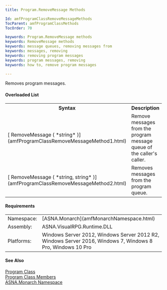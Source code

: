 ```yaml
---
title: Program.RemoveMessage Methods

Id: amfProgramClassRemoveMessageMethods
TocParent: amfProgramClassMethods
TocOrder: 70

keywords: Program.RemoveMessage methods
keywords: RemoveMessage methods
keywords: message queues, removing messages from
keywords: messages, removing
keywords: removing program messages
keywords: program messages, removing
keywords: how to, remove program messages

---
```


Removes program messages.

#### Overloaded List
<table class="mytable" cellspacing="0" cellpadding="4" width="90%">
          <colgroup>
            <col width="30%" />
            <col width="50%" />
		</colgroup>
          <tr>
            <th>Syntax</th>
            <th>Description</th>
          </tr>
          <tr>
            <td>[
              RemoveMessage ( *string* )](amfProgramClassRemoveMessageMethod1.html)
            </td>
            <td>Remove messages from the
            program message queue of the caller's
            caller.</td>
          </tr>
          <tr>
            <td>[
              RemoveMessage ( *string, string* )](amfProgramClassRemoveMessageMethod2.html)
            </td>
            <td>Removes messages from the
            program queue.</td>
          </tr>
</table>

<!-- -->

 <!-- start -->

#### Requirements
<table class="dttable" cellspacing="0" cellpadding="4" width="60%">
           <colgroup>
            <col width="15%" style="font-weight:bold" />
            <col width="85%" />
          </colgroup>
          <tr>
            <td>Namespace:</td>
            <td>[ASNA.Monarch](amfMonarchNamespace.html)</td>
          </tr>
          <tr>
            <td>Assembly:</td>
            <td>ASNA.VisualRPG.Runtime.DLL</td>
          </tr>
         <tr>
            <td>Platforms:</td>
            <td> Windows Server 2012, Windows Server 2012 R2, Windows Server 2016, Windows 7, Windows 8 Pro, Windows 10 Pro</td>
         </tr>
</table>

<!-- end -->

#### See Also
[Program Class](amfProgramClass.html) <br /> [Program Class Members](amfProgramClassMembers.html) <br /> [ASNA.Monarch Namespace](amfMonarchNamespace.html) 

